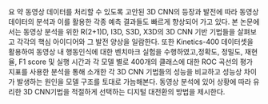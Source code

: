 요  약 
  동영상 데이터를 처리할 수 있도록 고안된 3D CNN의 등장과 발전에 따라 동영상 데이터의 분석과 이를 활용한 각종 예측 결과들도 빠르게 향상되어 가고 있다. 본 논문에서는 동영상 분석을 위한 R(2+1)D, I3D, S3D, X3D의 3D CNN 기반 기법들을 살펴보고 각각의 핵심 아이디어와 그 발전 양상을 일람한다. 또한 Kinetics-400 데이터셋을 활용하여 동영상 내 행동인식에 대한 벤치마크 실험을 수행하였고,정확도, 정밀도, 재현율, F1 score 및 실행 시간과 각 모델 별로 400개의 클래스에 대한 ROC 곡선의 평가 지표를 사용한 분석을 통해 소개한 각 3D CNN 기법들의 성능을 비교하고 성능상 차이가 발생하는 원인을 모델 구조를 토대로 가늠해본다. 동영상 분석에 있어 상황에 따라 유리한 3D CNN기법을 적절하게 선택하는 디지털 대전환의 방법을 제시한다.